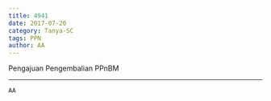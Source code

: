 ```yaml
---
title: 4941
date: 2017-07-20
category: Tanya-SC
tags: PPN
author: AA
---
```


Pengajuan Pengembalian PPnBM

---



`AA`
